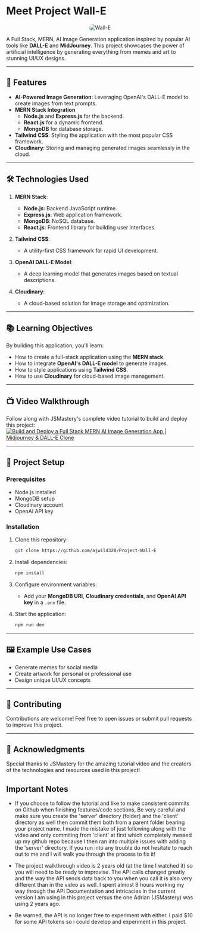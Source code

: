 # Meet Project Wall-E

<div style="text-align: center;">
  <img src="https://i.ytimg.com/vi/0Uw3D1D8dDI/maxresdefault.jpg" alt="Wall-E" style="border-radius: 12px; max-width: 100%; height: auto;" />
</div>

A Full Stack, MERN, AI Image Generation application inspired by popular AI tools like **DALL-E** and **MidJourney**. This project showcases the power of artificial intelligence by generating everything from memes and art to stunning UI/UX designs.

---

## 🚀 Features
- **AI-Powered Image Generation**: Leveraging OpenAI's DALL-E model to create images from text prompts.
- **MERN Stack Integration**
  - **Node.js** and **Express.js** for the backend.
  - **React.js** for a dynamic frontend.
  - **MongoDB** for database storage.
- **Tailwind CSS**: Styling the application with the most popular CSS framework.
- **Cloudinary**: Storing and managing generated images seamlessly in the cloud.

---

## 🛠 Technologies Used

1. **MERN Stack**:
   - **Node.js**: Backend JavaScript runtime.
   - **Express.js**: Web application framework.
   - **MongoDB**: NoSQL database.
   - **React.js**: Frontend library for building user interfaces.

2. **Tailwind CSS**:
   - A utility-first CSS framework for rapid UI development.

3. **OpenAI DALL-E Model**:
   - A deep learning model that generates images based on textual descriptions.

4. **Cloudinary**:
   - A cloud-based solution for image storage and optimization.

---

## 📚 Learning Objectives
By building this application, you'll learn:
- How to create a full-stack application using the **MERN stack**.
- How to integrate **OpenAI's DALL-E model** to generate images.
- How to style applications using **Tailwind CSS**.
- How to use **Cloudinary** for cloud-based image management.

---

## 📺 Video Walkthrough
Follow along with JSMastery's complete video tutorial to build and deploy this project:
[![Build and Deploy a Full Stack MERN AI Image Generation App | Midjourney & DALL-E Clone](https://img.youtube.com/vi/EyIvuigqDoA/0.jpg)](https://www.youtube.com/watch?v=EyIvuigqDoA&t=329s)

---

## 📁 Project Setup

### Prerequisites
- Node.js installed
- MongoDB setup
- Cloudinary account
- OpenAI API key

### Installation
1. Clone this repository:
   ```bash
   git clone https://github.com/ajwild320/Project-Wall-E
   ```
2. Install dependencies:
   ```bash
   npm install
   ```
3. Configure environment variables:
   - Add your **MongoDB URI**, **Cloudinary credentials**, and **OpenAI API key** in a `.env` file.

4. Start the application:
   ```bash
   npm run dev
   ```

---

## 🖼 Example Use Cases
- Generate memes for social media
- Create artwork for personal or professional use
- Design unique UI/UX concepts

---

## 🙌 Contributing
Contributions are welcome! Feel free to open issues or submit pull requests to improve this project.

---

## 🌟 Acknowledgments
Special thanks to JSMastery for the amazing tutorial video and the creators of the technologies and resources used in this project!

## Important Notes
- If you choose to follow the tutorial and like to make consistent commits on Github when finishing features/code sections, Be very careful and make sure you create the 'server' directory (folder) and the 'client' directory as well then commit them both from a parent folder bearing your project name. I made the mistake of just following along with the video and only commiting from 'client' at first which completely messed up my github repo because I then ran into multiple issues with adding the 'server' directory. If you run into any trouble do not hesitate to reach out to me and I will walk you through the process to fix it!

- The project walkthrough video is 2 years old (at the time I watched it) so you will need to be ready to improvise. The API calls changed greatly and the way the API sends data back to you when you call it is also very different than in the video as well. I spent almost 8 hours working my way through the API Documentation and intricacies in the current version I am using in this project versus the one Adrian (JSMastery) was using 2 years ago. 

- Be warned, the API is no longer free to experiment with either. I paid $10 for some API tokens so i could develop and experiment in this project.

